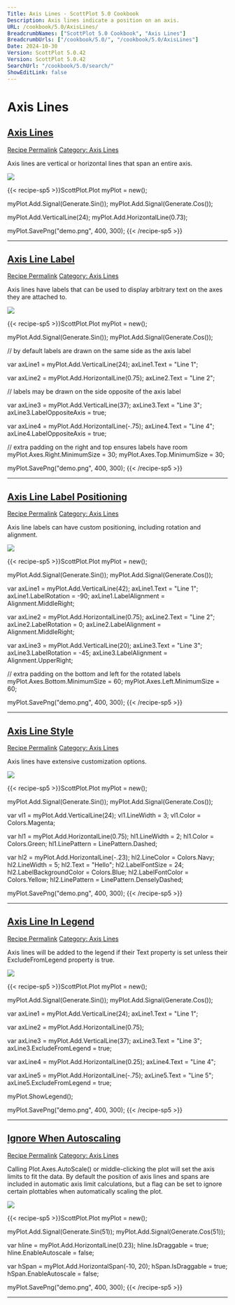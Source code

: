 ```yaml
---
Title: Axis Lines - ScottPlot 5.0 Cookbook
Description: Axis lines indicate a position on an axis.
URL: /cookbook/5.0/AxisLines/
BreadcrumbNames: ["ScottPlot 5.0 Cookbook", "Axis Lines"]
BreadcrumbUrls: ["/cookbook/5.0/", "/cookbook/5.0/AxisLines"]
Date: 2024-10-30
Version: ScottPlot 5.0.42
Version: ScottPlot 5.0.42
SearchUrl: "/cookbook/5.0/search/"
ShowEditLink: false
---
```


<h1>Axis Lines</h1>


<h2 style='border-bottom: 0;'><a href='/cookbook/5.0/AxisLines/AxisLineQuickstart'>Axis Lines</a></h2>

<div class="d-flex mb-2">
<a class="btn btn-sm btn-primary me-1" href="/cookbook/5.0/AxisLines/AxisLineQuickstart">Recipe Permalink</a>
<a class="btn btn-sm btn-success me-1" href="/cookbook/5.0/AxisLines">Category: Axis Lines</a>
</div>

Axis lines are vertical or horizontal lines that span an entire axis.

[![](/cookbook/5.0/images/AxisLineQuickstart.png?241029205813)](/cookbook/5.0/images/AxisLineQuickstart.png?241029205813)

{{< recipe-sp5 >}}ScottPlot.Plot myPlot = new();

myPlot.Add.Signal(Generate.Sin());
myPlot.Add.Signal(Generate.Cos());

myPlot.Add.VerticalLine(24);
myPlot.Add.HorizontalLine(0.73);

myPlot.SavePng("demo.png", 400, 300);
{{< /recipe-sp5 >}}

<hr class='my-5 invisible'>



<h2 style='border-bottom: 0;'><a href='/cookbook/5.0/AxisLines/AxisLineLabel'>Axis Line Label</a></h2>

<div class="d-flex mb-2">
<a class="btn btn-sm btn-primary me-1" href="/cookbook/5.0/AxisLines/AxisLineLabel">Recipe Permalink</a>
<a class="btn btn-sm btn-success me-1" href="/cookbook/5.0/AxisLines">Category: Axis Lines</a>
</div>

Axis lines have labels that can be used to display arbitrary text on the axes they are attached to.

[![](/cookbook/5.0/images/AxisLineLabel.png?241029205813)](/cookbook/5.0/images/AxisLineLabel.png?241029205813)

{{< recipe-sp5 >}}ScottPlot.Plot myPlot = new();

myPlot.Add.Signal(Generate.Sin());
myPlot.Add.Signal(Generate.Cos());

// by default labels are drawn on the same side as the axis label

var axLine1 = myPlot.Add.VerticalLine(24);
axLine1.Text = "Line 1";

var axLine2 = myPlot.Add.HorizontalLine(0.75);
axLine2.Text = "Line 2";

// labels may be drawn on the side opposite of the axis label

var axLine3 = myPlot.Add.VerticalLine(37);
axLine3.Text = "Line 3";
axLine3.LabelOppositeAxis = true;

var axLine4 = myPlot.Add.HorizontalLine(-.75);
axLine4.Text = "Line 4";
axLine4.LabelOppositeAxis = true;

// extra padding on the right and top ensures labels have room
myPlot.Axes.Right.MinimumSize = 30;
myPlot.Axes.Top.MinimumSize = 30;

myPlot.SavePng("demo.png", 400, 300);
{{< /recipe-sp5 >}}

<hr class='my-5 invisible'>



<h2 style='border-bottom: 0;'><a href='/cookbook/5.0/AxisLines/AxisLineLabelPositioning'>Axis Line Label Positioning</a></h2>

<div class="d-flex mb-2">
<a class="btn btn-sm btn-primary me-1" href="/cookbook/5.0/AxisLines/AxisLineLabelPositioning">Recipe Permalink</a>
<a class="btn btn-sm btn-success me-1" href="/cookbook/5.0/AxisLines">Category: Axis Lines</a>
</div>

Axis line labels can have custom positioning, including rotation and alignment.

[![](/cookbook/5.0/images/AxisLineLabelPositioning.png?241029205813)](/cookbook/5.0/images/AxisLineLabelPositioning.png?241029205813)

{{< recipe-sp5 >}}ScottPlot.Plot myPlot = new();

myPlot.Add.Signal(Generate.Sin());
myPlot.Add.Signal(Generate.Cos());

var axLine1 = myPlot.Add.VerticalLine(42);
axLine1.Text = "Line 1";
axLine1.LabelRotation = -90;
axLine1.LabelAlignment = Alignment.MiddleRight;

var axLine2 = myPlot.Add.HorizontalLine(0.75);
axLine2.Text = "Line 2";
axLine2.LabelRotation = 0;
axLine2.LabelAlignment = Alignment.MiddleRight;

var axLine3 = myPlot.Add.VerticalLine(20);
axLine3.Text = "Line 3";
axLine3.LabelRotation = -45;
axLine3.LabelAlignment = Alignment.UpperRight;

// extra padding on the bottom and left for the rotated labels
myPlot.Axes.Bottom.MinimumSize = 60;
myPlot.Axes.Left.MinimumSize = 60;

myPlot.SavePng("demo.png", 400, 300);
{{< /recipe-sp5 >}}

<hr class='my-5 invisible'>



<h2 style='border-bottom: 0;'><a href='/cookbook/5.0/AxisLines/AxisLineStyle'>Axis Line Style</a></h2>

<div class="d-flex mb-2">
<a class="btn btn-sm btn-primary me-1" href="/cookbook/5.0/AxisLines/AxisLineStyle">Recipe Permalink</a>
<a class="btn btn-sm btn-success me-1" href="/cookbook/5.0/AxisLines">Category: Axis Lines</a>
</div>

Axis lines have extensive customization options.

[![](/cookbook/5.0/images/AxisLineStyle.png?241029205813)](/cookbook/5.0/images/AxisLineStyle.png?241029205813)

{{< recipe-sp5 >}}ScottPlot.Plot myPlot = new();

myPlot.Add.Signal(Generate.Sin());
myPlot.Add.Signal(Generate.Cos());

var vl1 = myPlot.Add.VerticalLine(24);
vl1.LineWidth = 3;
vl1.Color = Colors.Magenta;

var hl1 = myPlot.Add.HorizontalLine(0.75);
hl1.LineWidth = 2;
hl1.Color = Colors.Green;
hl1.LinePattern = LinePattern.Dashed;

var hl2 = myPlot.Add.HorizontalLine(-.23);
hl2.LineColor = Colors.Navy;
hl2.LineWidth = 5;
hl2.Text = "Hello";
hl2.LabelFontSize = 24;
hl2.LabelBackgroundColor = Colors.Blue;
hl2.LabelFontColor = Colors.Yellow;
hl2.LinePattern = LinePattern.DenselyDashed;

myPlot.SavePng("demo.png", 400, 300);
{{< /recipe-sp5 >}}

<hr class='my-5 invisible'>



<h2 style='border-bottom: 0;'><a href='/cookbook/5.0/AxisLines/AxisLineInLegend'>Axis Line In Legend</a></h2>

<div class="d-flex mb-2">
<a class="btn btn-sm btn-primary me-1" href="/cookbook/5.0/AxisLines/AxisLineInLegend">Recipe Permalink</a>
<a class="btn btn-sm btn-success me-1" href="/cookbook/5.0/AxisLines">Category: Axis Lines</a>
</div>

Axis lines will be added to the legend if their Text property is set unless their ExcludeFromLegend property is true.

[![](/cookbook/5.0/images/AxisLineInLegend.png?241029205813)](/cookbook/5.0/images/AxisLineInLegend.png?241029205813)

{{< recipe-sp5 >}}ScottPlot.Plot myPlot = new();

myPlot.Add.Signal(Generate.Sin());
myPlot.Add.Signal(Generate.Cos());

var axLine1 = myPlot.Add.VerticalLine(24);
axLine1.Text = "Line 1";

var axLine2 = myPlot.Add.HorizontalLine(0.75);

var axLine3 = myPlot.Add.VerticalLine(37);
axLine3.Text = "Line 3";
axLine3.ExcludeFromLegend = true;

var axLine4 = myPlot.Add.HorizontalLine(0.25);
axLine4.Text = "Line 4";

var axLine5 = myPlot.Add.HorizontalLine(-.75);
axLine5.Text = "Line 5";
axLine5.ExcludeFromLegend = true;

myPlot.ShowLegend();

myPlot.SavePng("demo.png", 400, 300);
{{< /recipe-sp5 >}}

<hr class='my-5 invisible'>



<h2 style='border-bottom: 0;'><a href='/cookbook/5.0/AxisLines/AxisLineIgnoreLimits'>Ignore When Autoscaling</a></h2>

<div class="d-flex mb-2">
<a class="btn btn-sm btn-primary me-1" href="/cookbook/5.0/AxisLines/AxisLineIgnoreLimits">Recipe Permalink</a>
<a class="btn btn-sm btn-success me-1" href="/cookbook/5.0/AxisLines">Category: Axis Lines</a>
</div>

Calling Plot.Axes.AutoScale() or middle-clicking the plot will set the axis limits to fit the data. By default the position of axis lines and spans are included in automatic axis limit calculations, but a flag can be set to ignore certain plottables when automatically scaling the plot.

[![](/cookbook/5.0/images/AxisLineIgnoreLimits.png?241029205813)](/cookbook/5.0/images/AxisLineIgnoreLimits.png?241029205813)

{{< recipe-sp5 >}}ScottPlot.Plot myPlot = new();

myPlot.Add.Signal(Generate.Sin(51));
myPlot.Add.Signal(Generate.Cos(51));

var hline = myPlot.Add.HorizontalLine(0.23);
hline.IsDraggable = true;
hline.EnableAutoscale = false;

var hSpan = myPlot.Add.HorizontalSpan(-10, 20);
hSpan.IsDraggable = true;
hSpan.EnableAutoscale = false;

myPlot.SavePng("demo.png", 400, 300);
{{< /recipe-sp5 >}}

<hr class='my-5 invisible'>


